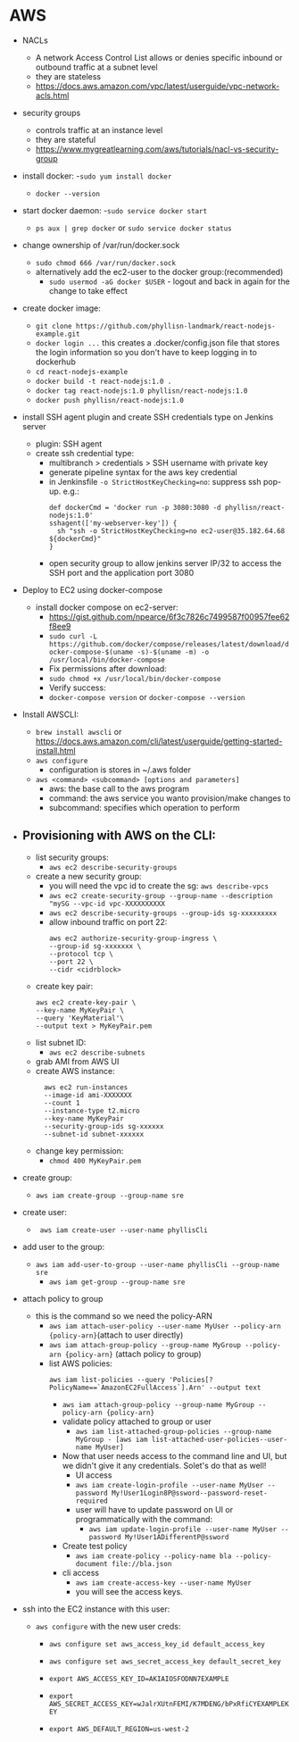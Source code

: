 # AWS
- NACLs 
  - A network Access Control List allows or denies specific inbound or outbound traffic at a subnet level
  - they are stateless
  - https://docs.aws.amazon.com/vpc/latest/userguide/vpc-network-acls.html
- security groups 
  - controls traffic at an instance level
  - they are stateful
  - https://www.mygreatlearning.com/aws/tutorials/nacl-vs-security-group

- install docker:
  -`sudo yum install docker`
  - `docker --version`
- start docker daemon:
  -`sudo service docker start`
  - `ps aux | grep docker` or `sudo service docker status`
- change ownership of /var/run/docker.sock
  - `sudo chmod 666 /var/run/docker.sock`
  - alternatively add the ec2-user to the docker group:(recommended)
    - `sudo usermod -aG docker $USER` - logout and back in again for the change to take effect
- create docker image:
  - `git clone https://github.com/phyllisn-landmark/react-nodejs-example.git`
  - `docker login ...` this creates a .docker/config.json file that stores the login information so you don't have to keep logging in to dockerhub
  - `cd react-nodejs-example`
  - `docker build -t react-nodejs:1.0 .`
  - `docker tag react-nodejs:1.0 phyllisn/react-nodejs:1.0`
  - `docker push phyllisn/react-nodejs:1.0`
- install SSH agent plugin and create SSH credentials type on Jenkins server
  - plugin: SSH agent
  - create ssh credential type:
    - multibranch > credentials > SSH username with private key
    - generate pipeline syntax for the aws key credential
    - in Jenkinsfile `-o StrictHostKeyChecking=no`: suppress ssh pop-up. e.g.:
      ```
      def dockerCmd = 'docker run -p 3080:3080 -d phyllisn/react-nodejs:1.0'
      sshagent(['my-webserver-key']) {
        sh "ssh -o StrictHostKeyChecking=no ec2-user@35.182.64.68 ${dockerCmd}"
      }
      ```
    - open security group to allow jenkins server IP/32 to access the SSH port and the application port 3080
- Deploy to EC2 using docker-compose
  - install docker compose on ec2-server:
    - https://gist.github.com/npearce/6f3c7826c7499587f00957fee62f8ee9
    - `sudo curl -L https://github.com/docker/compose/releases/latest/download/docker-compose-$(uname -s)-$(uname -m) -o /usr/local/bin/docker-compose`
    - Fix permissions after download:
    - `sudo chmod +x /usr/local/bin/docker-compose`
    - Verify success:
    - `docker-compose version` or `docker-compose --version`
- Install AWSCLI:
  - `brew install awscli` or https://docs.aws.amazon.com/cli/latest/userguide/getting-started-install.html
  - `aws configure`
    - configuration is stores in ~/.aws folder
  - `aws <command> <subcommand> [options and parameters]`
    - aws: the base call to the aws program
    - command: the aws service you wanto provision/make changes to
    - subcommand: specifies which operation to perform

- __Provisioning with AWS on the CLI:__
  - 
  - list security groups:
    - `aws ec2 describe-security-groups`
  - create a new security group:
    - you will need the vpc id to create the sg: `aws describe-vpcs`
    - `aws ec2 create-security-group --group-name --description "mySG --vpc-id vpc-XXXXXXXXXX`
    - `aws ec2 describe-security-groups --group-ids sg-xxxxxxxxx`
    - allow inbound traffic on port 22:
      ```
      aws ec2 authorize-security-group-ingress \
      --group-id sg-xxxxxxx \
      --protocol tcp \
      --port 22 \
      --cidr <cidrblock>
      ```
  - create key pair:
    ```
    aws ec2 create-key-pair \
    --key-name MyKeyPair \
    --query 'KeyMaterial'\
    --output text > MyKeyPair.pem
    ```
  - list subnet ID:
    - `aws ec2 describe-subnets`
  - grab AMI from AWS UI
  - create AWS instance:
    ```
      aws ec2 run-instances
      --image-id ami-XXXXXXX
      --count 1
      --instance-type t2.micro
      --key-name MyKeyPair
      --security-group-ids sg-xxxxxx
      --subnet-id subnet-xxxxxx
    ```
  - change key permission:
    - `chmod 400 MyKeyPair.pem`

- create group:
  - `aws iam create-group --group-name sre`
- create user:
  - ` aws iam create-user --user-name phyllisCli`
- add user to the group:
  - `aws iam add-user-to-group --user-name phyllisCli --group-name sre`
    - `aws iam get-group --group-name sre`
- attach policy to group
  - this is the command so we need the policy-ARN 
    - `aws iam attach-user-policy --user-name MyUser --policy-arn {policy-arn}`(attach to user directly)
    - `aws iam attach-group-policy --group-name MyGroup --policy-arn {policy-arn}` (attach policy to group)
    - list AWS policies:
      ```
      aws iam list-policies --query 'Policies[?PolicyName==`AmazonEC2FullAccess`].Arn' --output text
      ```
        - `aws iam attach-group-policy --group-name MyGroup --policy-arn {policy-arn}`
      - validate policy attached to group or user
        - `aws iam list-attached-group-policies --group-name MyGroup - [aws iam list-attached-user-policies--user-name MyUser]`
      - Now that user needs access to the command line and UI, but we didn't give it any credentials. Solet's do that as well!
        - UI access
        - `aws iam create-login-profile --user-name MyUser --password My!User1Login8P@ssword--password-reset-required`
        - user will have to update password on UI or programmatically with the command:
          - `aws iam update-login-profile --user-name MyUser --password My!User1ADifferentP@ssword`
      - Create test policy
        - `aws iam create-policy --policy-name bla --policy-document file://bla.json`
      - cli access
        - `aws iam create-access-key --user-name MyUser`
        - you will see the access keys.
- ssh into the EC2 instance with this user:
  - `aws configure` with the new user creds:
    - `aws configure set aws_access_key_id default_access_key`
    - `aws configure set aws_secret_access_key default_secret_key`

    - `export AWS_ACCESS_KEY_ID=AKIAIOSFODNN7EXAMPLE`
    - `export AWS_SECRET_ACCESS_KEY=wJalrXUtnFEMI/K7MDENG/bPxRfiCYEXAMPLEKEY` 
    - `export AWS_DEFAULT_REGION=us-west-2`
